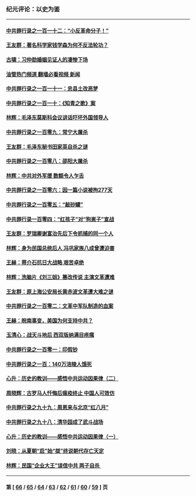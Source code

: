 ### 纪元评论：以史为鉴
---
#### [中共罪行录之一百一十二：“小反革命分子！”](../../pages/nsc1028/n13926295.md?02110330) 
#### [王友群：著名科学家钱学森为何不反法轮功？](../../pages/nsc1028/n13923607.md?02110330) 
#### [古啸：习仲勋婚姻见证人的凄惨下场](../../pages/nsc1028/n13923826.md?02110330) 
#### [油管热门频道 翻墙必看视频 新闻](ok?02110330)
#### [中共罪行录之一百一十一：忠县土改恶梦](../../pages/nsc1028/n13923119.md?02110330) 
#### [中共罪行录之一百一十：《知青之歌》案](../../pages/nsc1028/n13920732.md?02110330) 
#### [林辉：毛泽东莫斯科会议讲话吓坏外国领导人](../../pages/nsc1028/n13917931.md?02110330) 
#### [中共罪行录之一百零九：常宁大屠杀](../../pages/nsc1028/n13917366.md?02110330) 
#### [王友群：毛泽东秘书田家英自杀之谜](../../pages/nsc1028/n13916918.md?02110330) 
#### [中共罪行录之一百零八：邵阳大屠杀](../../pages/nsc1028/n13916622.md?02110330) 
#### [林辉：中共对外军援 数额令人乍舌](../../pages/nsc1028/n13914615.md?02110330) 
#### [中共罪行录之一百零六：因一篇小说被拘277天](../../pages/nsc1028/n13913548.md?02110330) 
#### [中共罪行录之一百零五：“敲砂罐”](../../pages/nsc1028/n13912910.md?02110330) 
#### [中共罪行录一百零四：“红孩子”对“狗崽子”宣战](../../pages/nsc1028/n13908811.md?02110330) 
#### [王友群：罗瑞卿谢富治先后下令抓捕的同一个人](../../pages/nsc1028/n13907857.md?02110330) 
#### [林辉：身为民国总统后人 冯巩家族八成曾遭迫害](../../pages/nsc1028/n13907756.md?02110330) 
#### [王赫：蒋介石抗日大战略 艰苦卓绝](../../pages/nsc1028/n13904249.md?02110330) 
#### [林辉：洗脑片《刘三姐》篡改传说 主演文革遭难](../../pages/nsc1028/n13899238.md?02110330) 
#### [王友群：原上海公安局长黄赤波文革遭大难之谜](../../pages/nsc1028/n13898139.md?02110330) 
#### [中共罪行录之一百零二：文革中军队制造的血案](../../pages/nsc1028/n13897782.md?02110330) 
#### [王赫：皖南事变，美国为何支持中共？](../../pages/nsc1028/n13897035.md?02110330) 
#### [玉清心：战天斗地后 西双版纳满目疮痍](../../pages/nsc1028/n13895566.md?02110330) 
#### [中共罪行录之一百零一：印假钞](../../pages/nsc1028/n13896066.md?02110330) 
#### [中共罪行录之一百：140万涪陵人饿死](../../pages/nsc1028/n13892716.md?02110330) 
#### [心升：历史的教训——感悟中共运动因果律（二）](../../pages/nsc1028/n13892402.md?02110330) 
#### [周晓辉：古罗马人忏悔后瘟疫终止 中国人可效仿](../../pages/nsc1028/n13891767.md?02110330) 
#### [中共罪行录之九十九：周恩来与北京“红八月”](../../pages/nsc1028/n13892095.md?02110330) 
#### [中共罪行录之九十八：清华园成了武斗战场](../../pages/nsc1028/n13891003.md?02110330) 
#### [心升：历史的教训——感悟中共运动因果律（一）](../../pages/nsc1028/n13890731.md?02110330) 
#### [刘晓：从夏朝“启”始“桀”终说朝代存亡天定](../../pages/nsc1028/n13874028.md?02110330) 
#### [林辉：民国“企业大王”误信中共  两子自杀 ](../../pages/nsc1028/n13886313.md?02110330) 

---
#### 第 [ [66](./66.md?02110330) / [65](./65.md?02110330) / [64](./64.md?02110330) / [63](./63.md?02110330) / [62](./62.md?02110330) / [61](./61.md?02110330) / [60](./60.md?02110330) / [59](./59.md?02110330) ] 页

